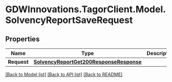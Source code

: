 # GDWInnovations.TagorClient.Model.SolvencyReportSaveRequest

## Properties

Name | Type | Description | Notes
------------ | ------------- | ------------- | -------------
**Request** | [**SolvencyReportGet200ResponseResponse**](SolvencyReportGet200ResponseResponse.md) |  | [optional] 

[[Back to Model list]](../README.md#documentation-for-models) [[Back to API list]](../README.md#documentation-for-api-endpoints) [[Back to README]](../README.md)


